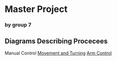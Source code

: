 # Master Project
### by group 7


## Diagrams Describing Procecees
Manual Control
[Movement and Turning](x)
[Arm Control](x)
